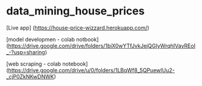 # data_mining_house_prices

[Live app] (https://house-price-wizzard.herokuapp.com/)

[model developmen - colab notbook] (https://drive.google.com/drive/folders/1biX0wYTfJvkJejQGIyWrqhIVayREoI_-?usp=sharing)

[web scraping - colab notebook] (https://drive.google.com/drive/u/0/folders/1LBqWf8_5QPuewIUu2-_cjP0ZkNKwDNWK)
